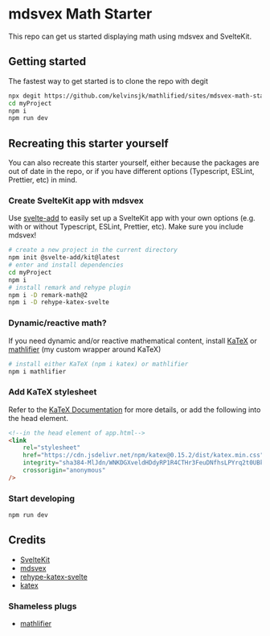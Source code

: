 # mdsvex Math Starter

This repo can get us started displaying math using mdsvex and SvelteKit.

## Getting started

The fastest way to get started is to clone the repo with degit

```bash
npx degit https://github.com/kelvinsjk/mathlified/sites/mdsvex-math-starter myProject
cd myProject
npm i
npm run dev
```

## Recreating this starter yourself

You can also recreate this starter yourself, either because
the packages are out of date in the repo, or if you
have different options (Typescript, ESLint, Prettier, etc) in mind.

### Create SvelteKit app with mdsvex

Use [svelte-add](https://github.com/svelte-add/svelte-add)
to easily set up a SvelteKit app with your own options (e.g. with or without Typescript, ESLint, Prettier, etc).
Make sure you include mdsvex!

```bash
# create a new project in the current directory
npm init @svelte-add/kit@latest
# enter and install dependencies
cd myProject
npm i
# install remark and rehype plugin
npm i -D remark-math@2
npm i -D rehype-katex-svelte
```

### Dynamic/reactive math?

If you need dynamic and/or reactive mathematical content, install
[KaTeX](https://katex.org) or [mathlifier](https://github.com/kelvinsjk/mathlified/tree/main/packages/mathlifier)
(my custom wrapper around KaTeX)

```bash
# install either KaTeX (npm i katex) or mathlifier
npm i mathlifier
```

### Add KaTeX stylesheet

Refer to the [KaTeX Documentation](https://katex.org/docs/browser.html) for more details, or add
the following into the head element.

```html
<!--in the head element of app.html-->
<link
	rel="stylesheet"
	href="https://cdn.jsdelivr.net/npm/katex@0.15.2/dist/katex.min.css"
	integrity="sha384-MlJdn/WNKDGXveldHDdyRP1R4CTHr3FeuDNfhsLPYrq2t0UBkUdK2jyTnXPEK1NQ"
	crossorigin="anonymous"
/>
```

### Start developing

```bash
npm run dev
```

## Credits

- [SvelteKit](https://kit.svelte.dev/)
- [mdsvex](https://github.com/pngwn/MDsveX)
- [rehype-katex-svelte](https://github.com/kwshi/rehype-katex-svelte)
- [katex](https://katex.org/)

### Shameless plugs

- [mathlifier](https://github.com/kelvinsjk/mathlified/tree/main/packages/mathlifier)
